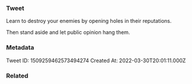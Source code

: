 ### Tweet
Learn to destroy your enemies by opening holes in their reputations.

Then stand aside and let public opinion hang them.

### Metadata
Tweet ID: 1509259462573494274
Created At: 2022-03-30T20:01:11.000Z

### Related

